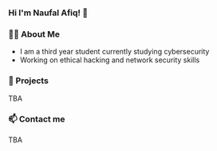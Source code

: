 ### Hi I'm Naufal Afiq! 👋<br>
### 🧑‍💻 About Me
- I am a third year student currently studying cybersecurity
- Working on ethical hacking and network security skills

### 🔭 Projects
TBA

### 📫 Contact me
TBA
<!--
**naufalafiq/naufalafiq** is a ✨ _special_ ✨ repository because its `README.md` (this file) appears on your GitHub profile.

Here are some ideas to get you started:

- 🔭 I’m currently working on ...
- 🌱 I’m currently learning ...
- 👯 I’m looking to collaborate on ...
- 🤔 I’m looking for help with ...
- 💬 Ask me about ...
- 📫 How to reach me: ...
- 😄 Pronouns: ...
- ⚡ Fun fact: ...
-->
